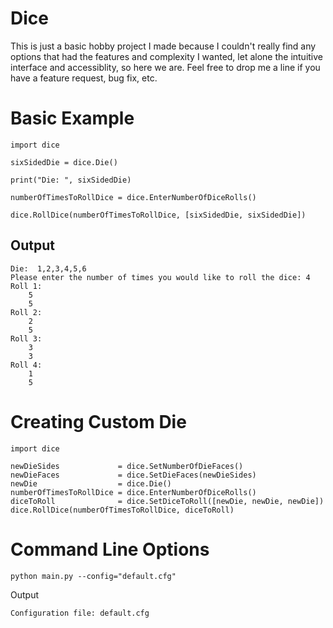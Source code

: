 
Dice
=========

This is just a basic hobby project I made because I couldn't really find any options that had the features and complexity I wanted, let alone the intuitive interface and accessiblity, so here we are. Feel free to drop me a line if you have a feature request, bug fix, etc.

Basic Example
=============

```pythonstub
import dice

sixSidedDie = dice.Die()

print("Die: ", sixSidedDie)

numberOfTimesToRollDice = dice.EnterNumberOfDiceRolls()

dice.RollDice(numberOfTimesToRollDice, [sixSidedDie, sixSidedDie])
```

Output
--

```
Die:  1,2,3,4,5,6
Please enter the number of times you would like to roll the dice: 4
Roll 1:
	5
	5
Roll 2:
	2
	5
Roll 3:
	3
	3
Roll 4:
	1
	5
```

Creating Custom Die
=====================

```pythonstub
import dice

newDieSides             = dice.SetNumberOfDieFaces()
newDieFaces             = dice.SetDieFaces(newDieSides)
newDie                  = dice.Die()
numberOfTimesToRollDice = dice.EnterNumberOfDiceRolls()
diceToRoll              = dice.SetDiceToRoll([newDie, newDie, newDie])
dice.RollDice(numberOfTimesToRollDice, diceToRoll)
```

Command Line Options
====================

```commandline
python main.py --config="default.cfg"
```
Output
```commandline
Configuration file: default.cfg
```

